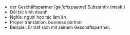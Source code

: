 - der Geschäftspartner	[ɡəˈʃɛftsˌpaʁtnɐ]	Substantiv (mask.)
- Đối tác kinh doanh
- Nghĩa: người hợp tác làm ăn
- Proper translation: business partner
- Beispiel: Er traf sich mit seinem Geschäftspartner.